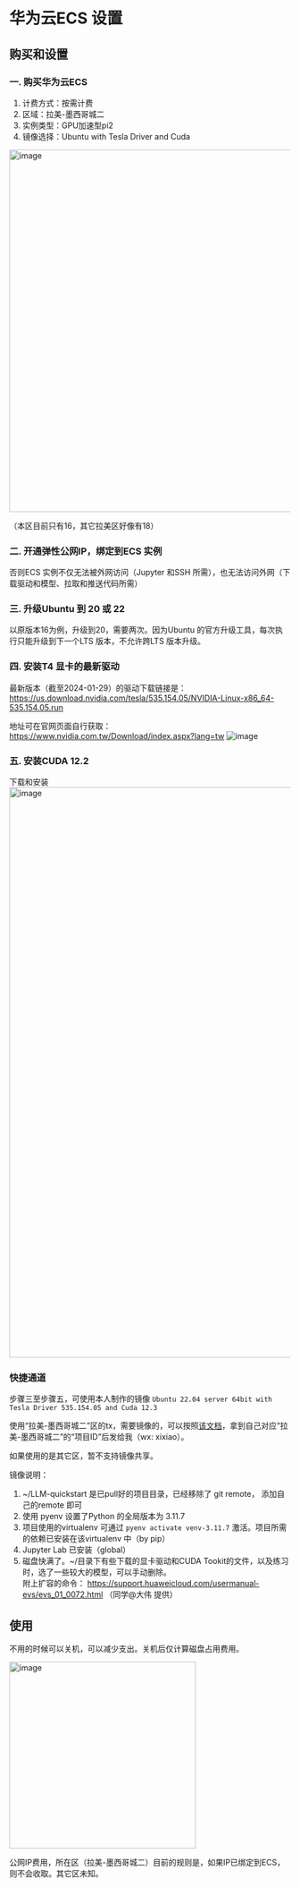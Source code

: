 # 华为云ECS 设置

## 购买和设置
### 一. 购买华为云ECS  

1. 计费方式：按需计费
2. 区域：拉美-墨西哥城二
3. 实例类型：GPU加速型pi2
4. 镜像选择：Ubuntu with Tesla Driver and Cuda
<img width="648" alt="image" src="https://github.com/wgxgg/LLM-quickstart/assets/157986938/02bae645-b2dd-4825-887e-488d7c3ddaf6">

（本区目前只有16，其它拉美区好像有18）

### 二. 开通弹性公网IP，绑定到ECS 实例  
否则ECS 实例不仅无法被外网访问（Jupyter 和SSH 所需），也无法访问外网（下载驱动和模型、拉取和推送代码所需）

### 三. 升级Ubuntu 到 20 或 22  
以原版本16为例，升级到20，需要两次。因为Ubuntu 的官方升级工具，每次执行只能升级到下一个LTS 版本，不允许跨LTS 版本升级。

### 四. 安装T4 显卡的最新驱动 
最新版本（截至2024-01-29）的驱动下载链接是： https://us.download.nvidia.com/tesla/535.154.05/NVIDIA-Linux-x86_64-535.154.05.run  

地址可在官网页面自行获取：  
https://www.nvidia.com.tw/Download/index.aspx?lang=tw
![image](https://github.com/wgxgg/LLM-quickstart/assets/157986938/8671e9cc-b264-47ac-88bb-7cbb068e7021)

### 五. 安装CUDA 12.2  

下载和安装
<img width="1020" alt="image" src="https://github.com/wgxgg/LLM-quickstart/assets/157986938/3c580a8d-66dd-44a3-b667-c31372381541">

### 快捷通道
步骤三至步骤五，可使用本人制作的镜像
`Ubuntu 22.04 server 64bit with Tesla Driver 535.154.05 and Cuda 12.3`

使用“拉美-墨西哥城二”区的tx，需要镜像的，可以按照[该文档](https://support.huaweicloud.com/usermanual-ims/zh-cn_topic_0032042418.html)，拿到自己对应“拉美-墨西哥城二”的“项目ID”后发给我（wx: xixiao）。

如果使用的是其它区，暂不支持镜像共享。

镜像说明：
1. ~/LLM-quickstart 是已pull好的项目目录，已经移除了 git remote，
添加自己的remote 即可
2. 使用 pyenv 设置了Python 的全局版本为 3.11.7
3. 项目使用的virtualenv 可通过 `pyenv activate venv-3.11.7` 激活。项目所需的依赖已安装在该virtualenv 中（by pip）
4. Jupyter Lab 已安装（global）
5. 磁盘快满了。~/目录下有些下载的显卡驱动和CUDA Tookit的文件，以及练习时，选了一些较大的模型，可以手动删除。  
附上扩容的命令： https://support.huaweicloud.com/usermanual-evs/evs_01_0072.html （同学@大伟 提供）

## 使用
不用的时候可以关机，可以减少支出。关机后仅计算磁盘占用费用。

<img width="334" alt="image" src="https://github.com/wgxgg/LLM-quickstart/assets/157986938/093a5efc-4829-4194-879d-43c371bbf1b5">  

公网IP费用，所在区（拉美-墨西哥城二）目前的规则是，如果IP已绑定到ECS，则不会收取。其它区未知。
